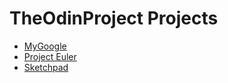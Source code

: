 # TheOdinProject Projects

* [MyGoogle](https://airtonbjunior.github.io/odinproject/projects/mygoogle/)
* [Project Euler](https://airtonbjunior.github.io/odinproject/projects/projectEuller/)
* [Sketchpad](https://airtonbjunior.github.io/odinproject/projects/sketchpad/)
